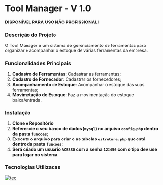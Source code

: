 # Tool Manager - V 1.0
**DISPONÍVEL PARA USO NÃO PROFISSIONAL!**

### Descrição do Projeto
O Tool Manager é um sistema de gerenciamento de ferramentas para organizar e acompanhar o estoque de várias ferramentas da empresa.

### Funcionalidades Principais
1. **Cadastro de Ferramentas**: Cadastrar as ferramentas;
2. **Cadastro de Fornecedor**: Cadastrar os fornecedores;
3. **Acompanhamento de Estoque**: Acompanhar o estoque das suas ferramentas;
4. **Movimetação de Estoque**: Faz a movimentação do estoque baixa/entrada.

### Instalação
1. **Clone o Repositório**;
2. **Referencie o seu banco de dados (`mysql`) no arquivo `config.php` dentro da pasta `funcoes`**;
3. **Execute o arquivo para criar e as tabelas `estrutura.php` que está dentro da pasta `funcoes`**;
4. **Será criado um usuário `ACESSO` com a senha `123456` com o tipo dev use para logar no sistema**.

### Tecnologias Utilizadas
[![tec](https://skillicons.dev/icons?i=php,html,css,js,mysql)](https://skillicons.dev)
